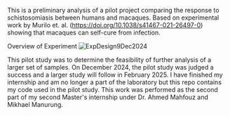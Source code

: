 This is a preliminary analysis of a pilot project comparing the response to schistosomiasis between humans and macaques. 
Based on experimental work by Murilo et. al. (https://doi.org/10.1038/s41467-021-26497-0) showing that macaques can self-cure from infection.

Overview of Experiment
![ExpDesign9Dec2024](https://github.com/user-attachments/assets/7fe11595-89fb-4449-832b-459b35372687)

This pilot study was to determine the feasibility of further analysis of a larger set of samples. On December 2024, the pilot study was judged a success and a larger study will follow in February 2025. 
I have finished my internship and am no longer a part of the laboratory but this repo contains my code used in the pilot study. This work was performed as the second part of my second Master's internship under Dr. Ahmed Mahfouz and Mikhael Manurung.
